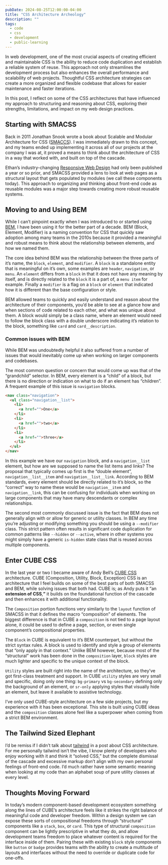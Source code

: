 ```yaml
---
pubDate: 2024-08-25T12:00:00-04:00
title: "CSS Architecture Archeology"
description: ""
tags:
  - code
  - css
  - development
  - public-learning
---
```


In web development, one of the most crucial aspects of creating efficient and maintainable CSS is the ability to reduce code duplication and establish a reliable system of reuse. This approach not only streamlines the development process but also enhances the overall performance and scalability of web projects. Thoughtful CSS architecture strategies can create a more organized and flexible codebase that allows for easier maintenance and faster iterations.

In this post, I reflect on some of the CSS architectures that have influenced my approach to structuring and reasoning about CSS, exploring their strengths, limitations, and impact on my web design practices.

## Starting with SMACSS

Back in 2011 Jonathan Snook wrote a book about Scalable and Modular Architecture for CSS ([SMACCS](https://smacss.com/)). I was immediately drawn to this concept, and my teams ended up implementing it across all of our projects at the company I was at, it proved a means to think about the architecture of CSS in a way that worked with, and built on top of the cascade.

Ethan’s industry-changing [Responsive Web Design](https://abookapart.com/products/responsive-web-design.html) had only been published a year or so prior, and SMACSS provided a lens to look at web pages as a structural layout that gets populated by modules (we call these components today). This approach to organizing and thinking about front-end code as reusable modules was a major step towards creating more robust reusable systems.

## Moving to and Using BEM

While I can’t pinpoint exactly when I was introduced to or started using [BEM](https://getbem.com/), I have been using it for the better part of a decade. BEM (Block, Element, Modifier) is a naming convention for CSS that quickly saw adoption among many teams in the 2010s because it provided a meaningful and robust means to think about the relationship between elements, and how we named them.

The core idea behind BEM was the relationship between the three parts of it’s name, the `block`, `element`, and `modifier`. A `block` is a standalone entity that is meaningful on it’s own, some examples are `header`, `navigation`, or `menu`. An `element` differs from a `block` in that it does not have any meaning by itself, and is directly related to the `block` it is a part of, a `menu item` for example. Finally a `modifier` is a flag on a `block` or `element` that indicated how it is different than the base configuration or style.

BEM allowed teams to quickly and easily understand and reason about the architecture of their components, you’d be able to see at a glance how and when sections of code related to each other, and what was unique about them. A block would simply be a class name, where an element would need to follow the block class with a double underscore indicating it’s relation to the block, something like `card` and `card__description`.

### Common issues with BEM

While BEM was undoubtedly helpful it also suffered from a number of issues that would inevitably come up when working on larger components and codebases.

The most common question or concern that would come up was that of the “grandchild” selector. In BEM, every element is a “child” of a block, but there is no direction or indication on what to do if an element has “children”. A frequent example of this issue is `navigation` blocks.

```html
<nav class="navigation">
  <ul class="navigation__list">
    <li>
      <a href="">One</a>
    </li>
    <li>
      <a href="">two</a>
    </li>
    <li>
      <a href="">three</a>
    </li>
  </ul>
</nav>
```

In this example we have our `navigation` block, and a `navigation__list` element, but how are we supposed to name the list items and links? The proposal that typically comes up first is the “double element”, `navigation__list__item` and `navigation__list__link`. According to BEM standards, every element should be directly related to it’s block, so the “correct” way to name these would be `navigation__item` and `navigation__link`, this can be confusing for individuals when working on large components that may have many descendants or complex relationships.

The second most commonly discussed issue is the fact that BEM does not generally align with or allow for generic or utility classes. In BEM any time you’re adjusting or modifying something you should be using a `--modifier` class. This strict pattern often results in significant code duplication for common patterns like `--hidden` or `--active`, where in other systems you might simply have a generic `is-hidden` state class that is reused across multiple components.

## Enter CUBE CSS

In the last year or two I became aware of Andy Bell’s [CUBE CSS](https://cube.fyi/) architecture. CUBE (Composition, Utility, Block, Exception) CSS is an architecture that I feel builds on some of the best parts of both SMACSS and BEM, while solving issues that both had. CUBE is; as Andy puts it “an **extension of CSS**,**”** it builds on the foundational function of the cascade and then enhances it with additional functionality.

The `Composition` portion functions very similarly to the `layout` function of SMACSS in that it defines the macro “composition” of elements. The biggest difference is that in CUBE a `composition` is not tied to a page layout alone, it could be used to define a page, section, or even single component’s compositional properties.

The `Block` in CUBE is equivalent to it’s BEM counterpart, but without the strict syntax rules. A block is used to identify and style a group of elements that “only apply in that context.” Unlike BEM however, because most of the “structural” work has been done in the `composition` layer, `block` styles are much lighter and specific to the unique context of the block.

`Utility` styles are built right into the name of the architecture, so they’ve got first-class treatment and support. In CUBE `utility` styles are very small and specific, doing only one thing: `bg-primary` vs `bg-secondary` defining only the background of an element, or `sr-only` applying styles that visually hide an element, but leave it available to assistive technology.

I’ve only used CUBE-style architecture on a few side projects, but my experience with it has been exceptional. This site is built using CUBE ideas and the `composition` classes alone feel like a superpower when coming from a strict BEM environment.

## The Tailwind Sized Elephant

I’d be remiss if I didn’t talk about [tailwind](https://tailwindcss.com/) in a post about CSS architecture. For me personally tailwind isn’t the vibe, I know plenty of developers who enjoy working with it and think it “solved CSS,” but the complete dismissal of the cascade and excessive markup don’t align with my own personal feelings of front-end code. I’d much rather have some semantic meaning when looking at my code than an alphabet soup of pure utility classes at every level.

## Thoughts Moving Forward

In today’s modern component-based development ecosystem something along the lines of CUBE’s architecture feels like it strikes the right balance of meaningful code and developer freedom. Within a design system we can expose these sorts of compositional freedoms through “structural” components like a `stack`, `box`, or `card`. This type of structural `composition` component can be lightly prescriptive in what they do, and allow development teams freedom to place whatever content is required for the interface inside of them. Pairing these with existing `block` style components like `button` or `badge` provides teams with the ability to create a multitude of layouts and interfaces without the need to override or duplicate code for one-offs.
